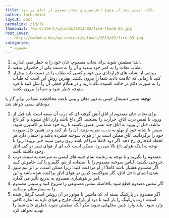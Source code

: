 ```yaml
---
title: نکات ایمنی بعد از وقوع آتش سوزی و نجات مصدوم از اتاق پر دود
author: farhadeidi
layout: post
permalink: /id/71
thumbnail: /wp-content/uploads/2013/02/fire-thumb-03.jpg
Post_Cover:
  - http://emdadna.dev/wp-content/uploads/2013/02/fire-03.jpg
categories:
  - آتش‌سوزی
---
```

  1. ابتدا مطمئن شوید برای نجات مصدوم، جان خود را به خطر نمی اندازید.
  2. طناب نجات را به کمر خود ببندید و آن را به دست یکی از حاضران بدهید.
  3. روشی از نشانه های قراردادی بین خود و کسی که طناب را در دست دارد برقرار کنید تا زمانی که علامت دادید شما را بیرون بکشد. بهترین روش این است که طناب را به صورت دائم در حالت کشیده نگه دارید و در هنگام خطر، آن را شل کنید تا فرد متوجه خطر شود و شما را بیرون بکشد.

**توجه:** بستن دستمال خیس به دور دهان و بینی باعث محافظت شما در برابر گاز یا دودهای سمی خواهد شد.

  1. برای نجات جان مصدوم از اتاق آتش گرفته ای که درب آن بسته است باید قبل از ورود، با لمس درب اتاق، حرارت را بسنجید. اگر داغ باشد وارد اتاق نشوید و اگر داغ نباشد، قبل از ورود به اتاق چند نفس عمیق بکشید تا ریه خود شما پر اکسیژن شود. سپس با شانه خود از پهلو به درب، ضربه بزنید. آن را باز کنید و در همین حال صورت خود را برگردانید. اتاق ممکن است پر از هوای سوخته فشرده باشد و احتمال دارد هر لحظه انفجاری رخ دهد. اگر دود کاملاً متراکم باشد روی زمین سینه خیز بروید؛ زیرا با توجه به اینکه هوای داغ بالا می رود، ممکن است لایه ای از هوای تمیز در کف اتاق وجود داشته باشد.
  2. مصدوم را بگیرید و با توجه به رعایت تمام جنبه های ایمنی به سرعت به سمت درب خروجی بکشید. لباس سوخته مصدوم را با استفاده از پتو، گلیم و یا کت خاموش کنید.
  3. اگر مصدوم هشیار باشد کاملاً از او مراقبت کنید؛ زیرا ممکن است، بر اثر نیم سوز شدن اشیای داخل اتاق، گاز منواکسید کربن در هوای اتاق پراکنده شده باشد و این امر بر هوشیاری مصدوم به تدریج تأثیر می گذارد.
  4. اگر تنفس مصدوم قطع شود بلافاصله تنفس مصنوعی را شروع کنید و سپس مصدوم را به بیمارستان برسانید.
  5. اگر مصدوم در پارکینگ بسته ای که ماشین یا موتور در آن روشن است گرفتار شده است، درب پارکینگ را باز کنید تا دود از پارکینگ خارج و هوای تازه به اندازه کافی وارد شود. نباید وارد چنین محلهایی شوید مگر آنکه مطمئن شوید خطری جان شما را تهدید نخواهد کرد
